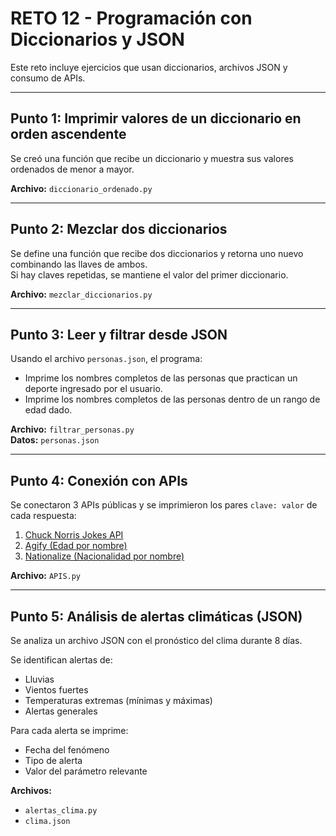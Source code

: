 # RETO 12 - Programación con Diccionarios y JSON

Este reto incluye ejercicios que usan diccionarios, archivos JSON y consumo de APIs.

---

## Punto 1: Imprimir valores de un diccionario en orden ascendente

Se creó una función que recibe un diccionario y muestra sus valores ordenados de menor a mayor.

**Archivo:** `diccionario_ordenado.py`

---

## Punto 2: Mezclar dos diccionarios

Se define una función que recibe dos diccionarios y retorna uno nuevo combinando las llaves de ambos.  
Si hay claves repetidas, se mantiene el valor del primer diccionario.

**Archivo:** `mezclar_diccionarios.py`

---

## Punto 3: Leer y filtrar desde JSON

Usando el archivo `personas.json`, el programa:

- Imprime los nombres completos de las personas que practican un deporte ingresado por el usuario.
- Imprime los nombres completos de las personas dentro de un rango de edad dado.

**Archivo:** `filtrar_personas.py`  
**Datos:** `personas.json`

---

## Punto 4: Conexión con APIs

Se conectaron 3 APIs públicas y se imprimieron los pares `clave: valor` de cada respuesta:

1. [Chuck Norris Jokes API](https://api.chucknorris.io)
2. [Agify (Edad por nombre)](https://api.agify.io)
3. [Nationalize (Nacionalidad por nombre)](https://api.nationalize.io)

**Archivo:** `APIS.py`

---

## Punto 5: Análisis de alertas climáticas (JSON)

Se analiza un archivo JSON con el pronóstico del clima durante 8 días.

Se identifican alertas de:
- Lluvias
- Vientos fuertes
- Temperaturas extremas (mínimas y máximas)
- Alertas generales

Para cada alerta se imprime:
- Fecha del fenómeno
- Tipo de alerta
- Valor del parámetro relevante

**Archivos:**
- `alertas_clima.py`
- `clima.json`


